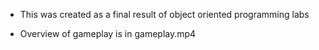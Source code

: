 

- This was created as a final result of object oriented programming labs

- Overview of gameplay is in gameplay.mp4
